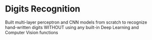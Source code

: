 # Digits Recognition
 
Built multi-layer perceptron and CNN models from scratch to recognize hand-written digits WITHOUT using any built-in Deep Learning and Computer Vision functions